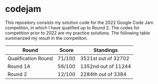 # codejam

This repository consists my solution code for the 2022 Google Code Jam competiton, in which I have qualified up to Round 2. The codes for competition prior to 2022 are my practice solutions. The following table summarized my result in the competiton.

| Round  | Score | Standings |
| ------------- | ------------- | ------------- |
| Qualification Round  | 71/100  | 3521st out of 32702 |
| Round 1A | 56/100  | 1352nd out of 11244 |
| Round 2 | 12/100 | 2284th out of 3384 |
